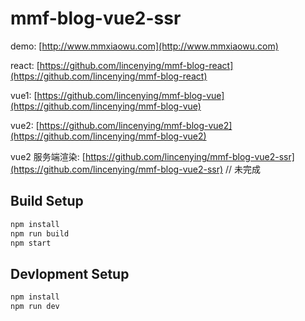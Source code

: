 # mmf-blog-vue2-ssr

demo: [http://www.mmxiaowu.com](http://www.mmxiaowu.com)

react: [https://github.com/lincenying/mmf-blog-react](https://github.com/lincenying/mmf-blog-react)

vue1: [https://github.com/lincenying/mmf-blog-vue](https://github.com/lincenying/mmf-blog-vue)

vue2: [https://github.com/lincenying/mmf-blog-vue2](https://github.com/lincenying/mmf-blog-vue2)

vue2 服务端渲染: [https://github.com/lincenying/mmf-blog-vue2-ssr](https://github.com/lincenying/mmf-blog-vue2-ssr) // 未完成

## Build Setup

``` bash
npm install
npm run build
npm start
```

## Devlopment Setup

```bash
npm install
npm run dev
```
